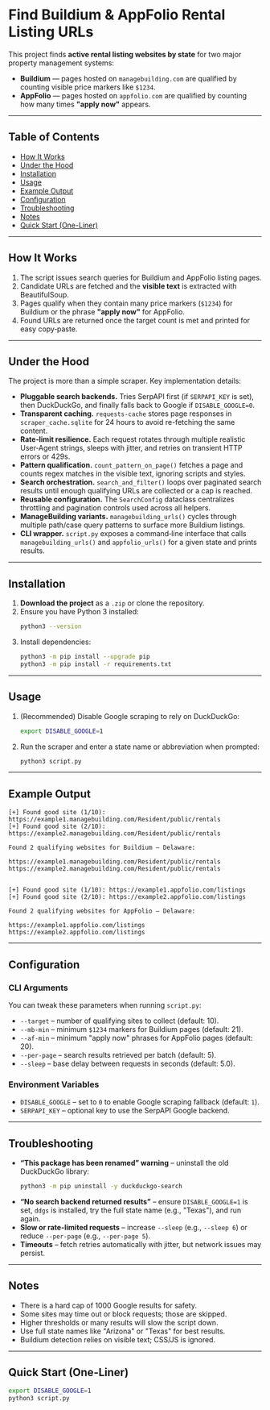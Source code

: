 # Find Buildium & AppFolio Rental Listing URLs

This project finds **active rental listing websites by state** for two major property management systems:

- **Buildium** — pages hosted on `managebuilding.com` are qualified by counting visible price markers like `$1234`.
- **AppFolio** — pages hosted on `appfolio.com` are qualified by counting how many times **"apply now"** appears.

---

## Table of Contents

- [How It Works](#how-it-works)
- [Under the Hood](#under-the-hood)
- [Installation](#installation)
- [Usage](#usage)
- [Example Output](#example-output)
- [Configuration](#configuration)
- [Troubleshooting](#troubleshooting)
- [Notes](#notes)
- [Quick Start (One-Liner)](#quick-start-one-liner)

---

## How It Works

1. The script issues search queries for Buildium and AppFolio listing pages.
2. Candidate URLs are fetched and the **visible text** is extracted with BeautifulSoup.
3. Pages qualify when they contain many price markers (`$1234`) for Buildium or the phrase **"apply now"** for AppFolio.
4. Found URLs are returned once the target count is met and printed for easy copy‑paste.

---

## Under the Hood

The project is more than a simple scraper. Key implementation details:

- **Pluggable search backends.** Tries SerpAPI first (if `SERPAPI_KEY` is set), then DuckDuckGo, and finally falls back to Google if `DISABLE_GOOGLE=0`.
- **Transparent caching.** `requests-cache` stores page responses in `scraper_cache.sqlite` for 24 hours to avoid re-fetching the same content.
- **Rate‑limit resilience.** Each request rotates through multiple realistic User‑Agent strings, sleeps with jitter, and retries on transient HTTP errors or 429s.
- **Pattern qualification.** `count_pattern_on_page()` fetches a page and counts regex matches in the visible text, ignoring scripts and styles.
- **Search orchestration.** `search_and_filter()` loops over paginated search results until enough qualifying URLs are collected or a cap is reached.
- **Reusable configuration.** The `SearchConfig` dataclass centralizes throttling and pagination controls used across all helpers.
- **ManageBuilding variants.** `managebuilding_urls()` cycles through multiple path/case query patterns to surface more Buildium listings.
- **CLI wrapper.** `script.py` exposes a command‑line interface that calls `managebuilding_urls()` and `appfolio_urls()` for a given state and prints results.

---

## Installation

1. **Download the project** as a `.zip` or clone the repository.
2. Ensure you have Python 3 installed:
   ```bash
   python3 --version
   ```
3. Install dependencies:
   ```bash
   python3 -m pip install --upgrade pip
   python3 -m pip install -r requirements.txt
   ```

---

## Usage

1. (Recommended) Disable Google scraping to rely on DuckDuckGo:
   ```bash
   export DISABLE_GOOGLE=1
   ```
2. Run the scraper and enter a state name or abbreviation when prompted:
   ```bash
   python3 script.py
   ```

---

## Example Output

```text
[+] Found good site (1/10): https://example1.managebuilding.com/Resident/public/rentals
[+] Found good site (2/10): https://example2.managebuilding.com/Resident/public/rentals

Found 2 qualifying websites for Buildium — Delaware:

https://example1.managebuilding.com/Resident/public/rentals
https://example2.managebuilding.com/Resident/public/rentals


[+] Found good site (1/10): https://example1.appfolio.com/listings
[+] Found good site (2/10): https://example2.appfolio.com/listings

Found 2 qualifying websites for AppFolio — Delaware:

https://example1.appfolio.com/listings
https://example2.appfolio.com/listings
```

---

## Configuration

### CLI Arguments

You can tweak these parameters when running `script.py`:

- `--target` – number of qualifying sites to collect (default: 10).
- `--mb-min` – minimum `$1234` markers for Buildium pages (default: 21).
- `--af-min` – minimum "apply now" phrases for AppFolio pages (default: 20).
- `--per-page` – search results retrieved per batch (default: 5).
- `--sleep` – base delay between requests in seconds (default: 5.0).

### Environment Variables

- `DISABLE_GOOGLE` – set to `0` to enable Google scraping fallback (default: `1`).
- `SERPAPI_KEY` – optional key to use the SerpAPI Google backend.

---

## Troubleshooting

- **“This package has been renamed” warning** – uninstall the old DuckDuckGo library:
  ```bash
  python3 -m pip uninstall -y duckduckgo-search
  ```
- **“No search backend returned results”** – ensure `DISABLE_GOOGLE=1` is set, `ddgs` is installed, try the full state name (e.g., "Texas"), and run again.
- **Slow or rate-limited requests** – increase `--sleep` (e.g., `--sleep 6`) or reduce `--per-page` (e.g., `--per-page 5`).
- **Timeouts** – fetch retries automatically with jitter, but network issues may persist.

---

## Notes

- There is a hard cap of 1000 Google results for safety.
- Some sites may time out or block requests; those are skipped.
- Higher thresholds or many results will slow the script down.
- Use full state names like "Arizona" or "Texas" for best results.
- Buildium detection relies on visible text; CSS/JS is ignored.

---

## Quick Start (One-Liner)

```bash
export DISABLE_GOOGLE=1
python3 script.py
```

